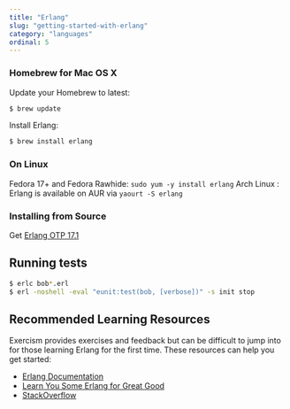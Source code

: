 ```yaml
---
title: "Erlang"
slug: "getting-started-with-erlang"
category: "languages"
ordinal: 5
---
```


### Homebrew for Mac OS X

Update your Homebrew to latest:

```bash
$ brew update
```

Install Erlang:

```bash
$ brew install erlang
```

### On Linux

Fedora 17+ and Fedora Rawhide: `sudo yum -y install erlang`
Arch Linux : Erlang is available on AUR via `yaourt -S erlang`

### Installing from Source

Get [Erlang OTP 17.1](http://www.erlang.org/download.html)

## Running tests

```bash
$ erlc bob*.erl
$ erl -noshell -eval "eunit:test(bob, [verbose])" -s init stop
```

## Recommended Learning Resources

Exercism provides exercises and feedback but can be difficult to jump into for those learning Erlang for the first time. These resources can help you get started:

* [Erlang Documentation](http://www.erlang.org/doc.html)
* [Learn You Some Erlang for Great Good](http://learnyousomeerlang.com)
* [StackOverflow](http://stackoverflow.com/)
